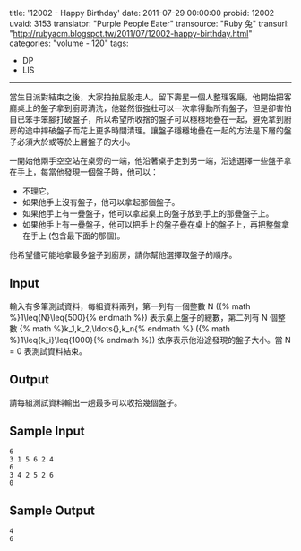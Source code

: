 title: '12002 - Happy Birthday'
date: 2011-07-29 00:00:00
probid: 12002
uvaid: 3153
translator: "Purple People Eater"
transource: "Ruby 兔"
transurl: "http://rubyacm.blogspot.tw/2011/07/12002-happy-birthday.html"
categories: "volume - 120"
tags:
- DP
- LIS
---

當生日派對結束之後，大家拍拍屁股走人，留下壽星一個人整理客廰，他開始把客廳桌上的盤子拿到廚房清洗，他雖然很強壯可以一次拿得動所有盤子，但是卻害怕自已笨手笨腳打破盤子，所以希望所收捨的盤子可以穩穩地疊在一起，避免拿到廚房的途中摔破盤子而花上更多時間清理。讓盤子穩穩地疊在一起的方法是下層的盤子必須大於或等於上層盤子的大小。

一開始他兩手空空站在桌旁的一端，他沿著桌子走到另一端，沿途選擇一些盤子拿在手上，每當他發現一個盤子時，他可以：

- 不理它。
- 如果他手上沒有盤子，他可以拿起那個盤子。
- 如果他手上有一疊盤子，他可以拿起桌上的盤子放到手上的那疊盤子上。
- 如果他手上有一疊盤子，他可以把手上的盤子疊在桌上的盤子上，再把整盤拿在手上 (包含最下面的那個)。

他希望儘可能地拿最多盤子到廚房，請你幫他選擇取盤子的順序。

## Input ##

輸入有多筆測試資料，每組資料兩列，第一列有一個整數 N ({% math %}1\leq{N}\leq{500}{% endmath %}) 表示桌上盤子的總數，第二列有 N 個整數 {% math %}k_1,k_2,\ldots{},k_n{% endmath %} ({% math %}1\leq{k_i}\leq{1000}{% endmath %}) 依序表示他沿途發現的盤子大小。當 N = 0 表測試資料結束。

## Output ##

請每組測試資料輸出一趟最多可以收拾幾個盤子。

## Sample Input ##

	6
	3 1 5 6 2 4
	6
	3 4 2 5 2 6
	0

## Sample Output ##

	4
	6